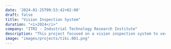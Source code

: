 ```yaml
---
date: '2024-01-25T09:53:42+02:00'
draft: false
title: "Vision Inspection System"
duration: "<i>2024</i>"
company: "ITRI - Industrial Technology Research Institute"
description: "This project focused on a vision inspection system to verify the correct positioning of a workpiece before the CMM machine began its inspection. It used an RGB camera and relied solely on image processing for the task, without a deep neural network. The system was implemented in Python and ROS and achieved a precision of ±0.5 mm and a recall of over 99%. The system was evaluated in a real-world scenario."
image: "images/projects/tiki.001.png"
---
```

